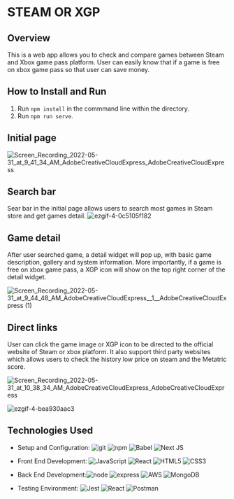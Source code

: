 # STEAM OR XGP
## Overview
This is a web app allows you to check and compare games between Steam and Xbox game pass platform. User can easily know that if a game is free on xbox game pass so that user can save money.

## How to Install and Run
1. Run `npm install` in the commmand line within the directory.
2. Run `npm run serve`.

## Initial page
![Screen_Recording_2022-05-31_at_9_41_34_AM_AdobeCreativeCloudExpress_AdobeCreativeCloudExpress](https://user-images.githubusercontent.com/91838764/171252583-0ee6d299-9e13-4db7-89d2-7e592aa16e08.gif)

## Search bar
Sear bar in the initial page allows users to search most games in Steam store and get games detail.
![ezgif-4-0c5105f182](https://user-images.githubusercontent.com/91838764/171260733-0468efc2-bc08-4557-9668-fc5ca2746dc1.gif)

## Game detail
After user searched game, a detail widget will pop up, with basic game description, gallery and system information. More importantly, if a game is free on xbox game pass, a XGP icon will show on the top right corner of the detail widget.

![Screen_Recording_2022-05-31_at_9_44_48_AM_AdobeCreativeCloudExpress__1__AdobeCreativeCloudExpress (1)](https://user-images.githubusercontent.com/91838764/171254834-fbd9a261-1ed4-4693-add7-0fcbe21d4c14.gif)

## Direct links
User can click the game image or XGP icon to be directed to the official website of Steam or xbox platform. It also support third party websites which allows users to check the history low price on steam and the Metatric score.

![Screen_Recording_2022-05-31_at_10_38_34_AM_AdobeCreativeCloudExpress_AdobeCreativeCloudExpress](https://user-images.githubusercontent.com/91838764/171251182-9103452e-960f-4f55-a431-93e6c7df72b0.gif)

![ezgif-4-bea930aac3](https://user-images.githubusercontent.com/91838764/171263987-22469cd0-8f34-483e-be7d-5ee10a2faea5.gif)

## Technologies Used

- Setup and Configuration: ![git](https://img.shields.io/badge/Git-F05032?style=for-the-badge&logo=git&logoColor=white)
  ![npm](https://img.shields.io/badge/npm-CB3837?style=for-the-badge&logo=npm&logoColor=white)
  ![Babel](https://img.shields.io/badge/Babel-F9DC3e?style=for-the-badge&logo=babel&logoColor=black)
  ![Next JS](https://img.shields.io/badge/Next-black?style=for-the-badge&logo=next.js&logoColor=white)
- Front End Development: ![JavaScript](https://img.shields.io/badge/javascript-%23323330.svg?style=for-the-badge&logo=javascript&logoColor=%23F7DF1E) ![React](https://img.shields.io/badge/react-%2320232a.svg?style=for-the-badge&logo=react&logoColor=%2361DAFB) ![HTML5](https://img.shields.io/badge/html5-%23E34F26.svg?style=for-the-badge&logo=html5&logoColor=white) ![CSS3](https://img.shields.io/badge/css3-%231572B6.svg?style=for-the-badge&logo=css3&logoColor=white)
- Back End Development:![node](https://img.shields.io/badge/Node.js-339933?style=for-the-badge&logo=nodedotjs&logoColor=white)
  ![express](https://img.shields.io/badge/Express.js-000000?style=for-the-badge&logo=express&logoColor=white)
  ![AWS](https://img.shields.io/badge/AWS-%23FF9900.svg?style=for-the-badge&logo=amazon-aws&logoColor=white)
  ![MongoDB](https://img.shields.io/badge/MongoDB-%234ea94b.svg?style=for-the-badge&logo=mongodb&logoColor=white)
  
- Testing Environment: ![Jest](https://img.shields.io/badge/-jest-%23C21325?style=for-the-badge&logo=jest&logoColor=white) ![React](https://img.shields.io/badge/react-%2320232a.svg?style=for-the-badge&logo=react&logoColor=%2361DAFB) ![Postman](https://img.shields.io/badge/Postman-FF6C37?style=for-the-badge&logo=postman&logoColor=white)

